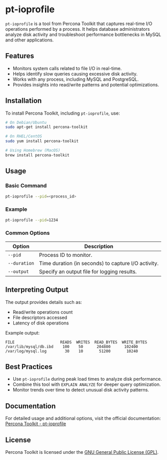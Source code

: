 # pt-ioprofile

`pt-ioprofile` is a tool from Percona Toolkit that captures real-time I/O operations performed by a process. It helps database administrators analyze disk activity and troubleshoot performance bottlenecks in MySQL and other applications.

## Features
- Monitors system calls related to file I/O in real-time.
- Helps identify slow queries causing excessive disk activity.
- Works with any process, including MySQL and PostgreSQL.
- Provides insights into read/write patterns and potential optimizations.

## Installation
To install Percona Toolkit, including `pt-ioprofile`, use:
```sh
# On Debian/Ubuntu
sudo apt-get install percona-toolkit

# On RHEL/CentOS
sudo yum install percona-toolkit

# Using Homebrew (MacOS)
brew install percona-toolkit
```

## Usage
### Basic Command
```sh
pt-ioprofile --pid=<process_id>
```

### Example
```sh
pt-ioprofile --pid=1234
```

### Common Options
| Option | Description |
|--------|-------------|
| `--pid` | Process ID to monitor. |
| `--duration` | Time duration (in seconds) to capture I/O activity. |
| `--output` | Specify an output file for logging results. |

## Interpreting Output
The output provides details such as:
- Read/write operations count
- File descriptors accessed
- Latency of disk operations

Example output:
```
FILE                    READS  WRITES  READ_BYTES  WRITE_BYTES
/var/lib/mysql/db.ibd    100    50      204800      102400
/var/log/mysql.log        30    10       51200       10240
```

## Best Practices
- Use `pt-ioprofile` during peak load times to analyze disk performance.
- Combine this tool with `EXPLAIN ANALYZE` for deeper query optimization.
- Monitor trends over time to detect unusual disk activity patterns.

## Documentation
For detailed usage and additional options, visit the official documentation:
[Percona Toolkit - pt-ioprofile](https://docs.percona.com/percona-toolkit/pt-ioprofile.html)

## License
Percona Toolkit is licensed under the [GNU General Public License (GPL)](https://www.gnu.org/licenses/gpl-3.0.html).
